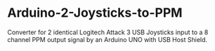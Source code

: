 # Arduino-2-Joysticks-to-PPM
Converter for 2 identical Logitech Attack 3 USB Joysticks input to a 8 channel PPM output signal by an Arduino UNO with USB Host Shield.
